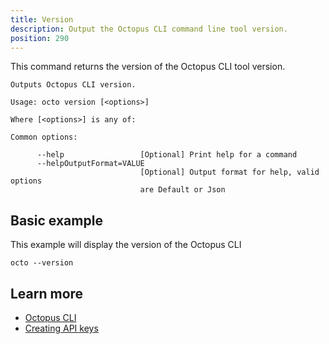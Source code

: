 ```yaml
---
title: Version
description: Output the Octopus CLI command line tool version.
position: 290
---
```


This command returns the version of the Octopus CLI tool version.

```text
Outputs Octopus CLI version.

Usage: octo version [<options>]

Where [<options>] is any of:

Common options:

      --help                 [Optional] Print help for a command
      --helpOutputFormat=VALUE
                             [Optional] Output format for help, valid options
                             are Default or Json
```

## Basic example
This example will display the version of the Octopus CLI

```text
octo --version
```

## Learn more

- [Octopus CLI](/docs/octopus-rest-api/octopus-cli/index.md)
- [Creating API keys](/docs/octopus-rest-api/how-to-create-an-api-key.md)

